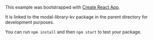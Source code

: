 This example was bootstrapped with [Create React App](https://github.com/facebook/create-react-app).

It is linked to the modal-library-kv package in the parent directory for development purposes.

You can run `npm install` and then `npm start` to test your package.
